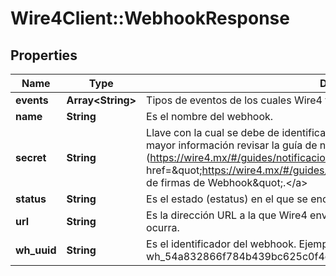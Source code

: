 # Wire4Client::WebhookResponse

## Properties
Name | Type | Description | Notes
------------ | ------------- | ------------- | -------------
**events** | **Array&lt;String&gt;** | Tipos de eventos de los cuales Wire4 te enviará información. | [optional] 
**name** | **String** | Es el nombre del webhook. | [optional] 
**secret** | **String** | Llave con la cual se debe de identificar que el webhook fue enviado por Wire4, para mayor información revisar la guía de notificaciones (https://wire4.mx/#/guides/notificaciones),  en la sección de  &lt;a href&#x3D;\&quot;https://wire4.mx/#/guides/notificaciones\&quot;&gt;\&quot;Comprobación de firmas de Webhook\&quot;.&lt;/a&gt; | [optional] 
**status** | **String** | Es el estado (estatus) en el que se encuentra el webhook. | [optional] 
**url** | **String** | Es la dirección URL a la que Wire4 enviará las notificaciones cuando un evento ocurra. | [optional] 
**wh_uuid** | **String** | Es el identificador del webhook. Ejemplo: wh_54a832866f784b439bc625c0f4e04e12. | [optional] 



